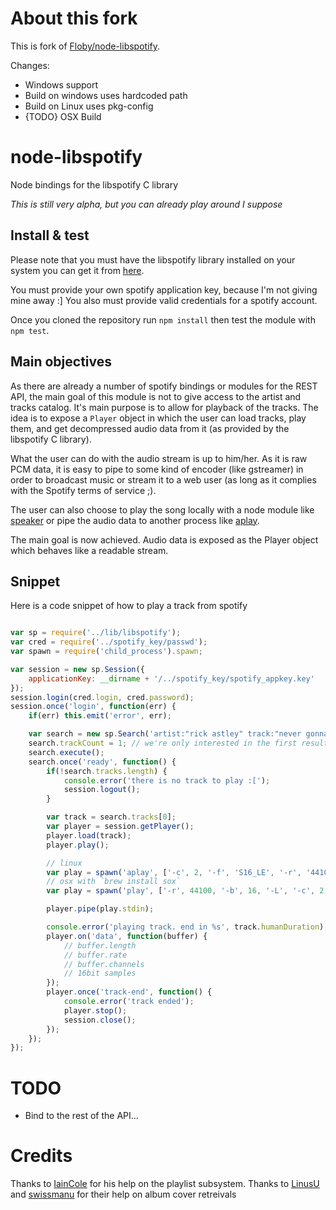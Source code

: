 # About this fork

This is fork of [Floby/node-libspotify](https://github.com/Floby/node-libspotify).

Changes:
- Windows support
- Build on windows uses hardcoded path
- Build on Linux uses pkg-config
- {TODO} OSX Build

node-libspotify
===============

Node bindings for the libspotify C library

_This is still very alpha, but you can already play around I suppose_

Install & test
--------------

Please note that you must have the libspotify library installed on your system
you can get it from [here](https://developer.spotify.com/technologies/libspotify/).

You must provide your own spotify application key, because I'm not giving mine away :]
You also must provide valid credentials for a spotify account.

Once you cloned the repository run `npm install` then test the module with `npm test`.

Main objectives
---------------

As there are already a number of spotify bindings or modules for the REST API, the main goal
of this module is not to give access to the artist and tracks catalog. It's main purpose is
to allow for playback of the tracks. The idea is to expose a `Player` object in which the user
can load tracks, play them, and get decompressed audio data from it (as provided by the libspotify C library).

What the user can do with the audio stream is up to him/her. As it is raw PCM data, it is easy to pipe to
some kind of encoder (like gstreamer) in order to broadcast music or stream it to a web user (as long as it complies
with the Spotify terms of service ;).

The user can also choose to play the song locally with a node module like [speaker](http://github.com/TooTallNate/node-speaker)
or pipe the audio data to another process like [aplay](http://linux.die.net/man/1/aplay).


The main goal is now achieved. Audio data is exposed as the Player object which behaves like a readable stream.

Snippet
-------

Here is a code snippet of how to play a track from spotify

```js

var sp = require('../lib/libspotify');
var cred = require('../spotify_key/passwd');
var spawn = require('child_process').spawn;

var session = new sp.Session({
    applicationKey: __dirname + '/../spotify_key/spotify_appkey.key'
});
session.login(cred.login, cred.password);
session.once('login', function(err) {
    if(err) this.emit('error', err);

    var search = new sp.Search('artist:"rick astley" track:"never gonna give you up"');
    search.trackCount = 1; // we're only interested in the first result;
    search.execute();
    search.once('ready', function() {
        if(!search.tracks.length) {
            console.error('there is no track to play :[');
            session.logout();
        }

        var track = search.tracks[0];
        var player = session.getPlayer();
        player.load(track);
        player.play();

        // linux
        var play = spawn('aplay', ['-c', 2, '-f', 'S16_LE', '-r', '44100']);
        // osx with `brew install sox`
        var play = spawn('play', ['-r', 44100, '-b', 16, '-L', '-c', 2, '-e', 'signed-integer', '-t', 'raw', '-']);

        player.pipe(play.stdin);

        console.error('playing track. end in %s', track.humanDuration);
        player.on('data', function(buffer) {
            // buffer.length
            // buffer.rate
            // buffer.channels
            // 16bit samples
        });
        player.once('track-end', function() {
            console.error('track ended');
            player.stop();
            session.close();
        });
    });
});

```


TODO
====

* Bind to the rest of the API...



Credits
=======

Thanks to [IainCole](https://github.com/IainCole/node-libspotify) for his help on the playlist subsystem.
Thanks to [LinusU](https://github.com/LinusU) and [swissmanu](https://github.com/swissmanu) for their help on album cover retreivals
